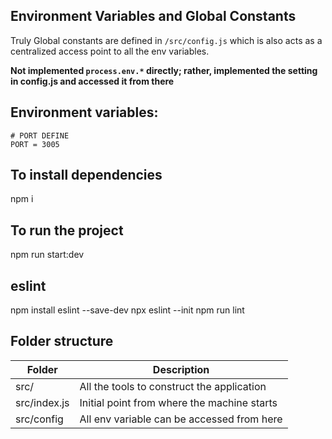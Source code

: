 ## Environment Variables and Global Constants

Truly Global constants are defined in `/src/config.js` which is also acts as a centralized access point to all the env variables.

**Not implemented `process.env.*` directly; rather, implemented the setting in config.js and accessed it from there**

## Environment variables:
```
# PORT DEFINE
PORT = 3005

```

## To install dependencies
npm i

## To run the project
npm run start:dev

## eslint
npm install eslint --save-dev
npx eslint --init
npm run lint


## Folder structure
| Folder               | Description                                                      |
| -------------------- | ---------------------------------------------------------------- |
| src/                 | All the tools to construct the application                       |  
| src/index.js         | Initial point from where the machine starts                      |
| src/config           | All env variable can be accessed from here                       | 





